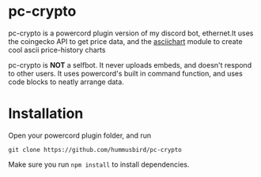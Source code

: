 # pc-crypto
pc-crypto is a powercord plugin version of my discord bot, ethernet.It uses the coingecko API to get price data, and the [asciichart](https://github.com/kroitor/asciichart) module to create cool ascii price-history charts

pc-crypto is **NOT** a selfbot. It never uploads embeds, and doesn't respond to other users. It uses powercord's built in command function, and uses code blocks to neatly arrange data.

# Installation
Open your powercord plugin folder, and run

`git clone https://github.com/hummusbird/pc-crypto`

Make sure you run `npm install` to install dependencies.
